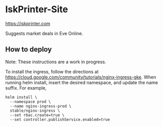 # IskPrinter-Site
https://iskprinter.com

Suggests market deals in Eve Online.

## How to deploy

Note: These instructions are a work in progress.

To install the ingress, follow the directions at https://cloud.google.com/community/tutorials/nginx-ingress-gke. When running helm install, insert the desired namespace, and update the name suffix. For example,

```
helm install \
  --namespace prod \
  --name nginx-ingress-prod \
  stable/nginx-ingress \
  --set rbac.create=true \
  --set controller.publishService.enabled=true
```